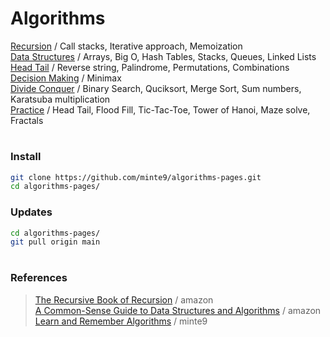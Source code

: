 # Algorithms

[Recursion](./main/recursion/)  / Call stacks, Iterative approach, Memoization   
[Data Structures](./main/data-structures/) / Arrays, Big O, Hash Tables, Stacks, Queues, Linked Lists 
[Head Tail](./main/head-tail/) / Reverse string, Palindrome, Permutations, Combinations  
[Decision Making](./main/optimization/minimax) / Minimax   
[Divide Conquer](./main/divide-conquer/) / Binary Search, Quciksort, Merge Sort, Sum numbers, Karatsuba multiplication  
[Practice](./practice/) / Head Tail, Flood Fill, Tic-Tac-Toe, Tower of Hanoi, Maze solve, Fractals  
</pre>

#

### Install

~~~sh
git clone https://github.com/minte9/algorithms-pages.git
cd algorithms-pages/
~~~

### Updates

~~~sh
cd algorithms-pages/
git pull origin main
~~~

#

### References   
> [The Recursive Book of Recursion](https://www.amazon.com/gp/product/B09BKL34VL) / amazon  
> [A Common-Sense Guide to Data Structures and Algorithms](https://www.amazon.com/gp/product/B08KYMK4NR/) / amazon  
> [Learn and Remember Algorithms](https://www.minte9.com/algorithms) / minte9  